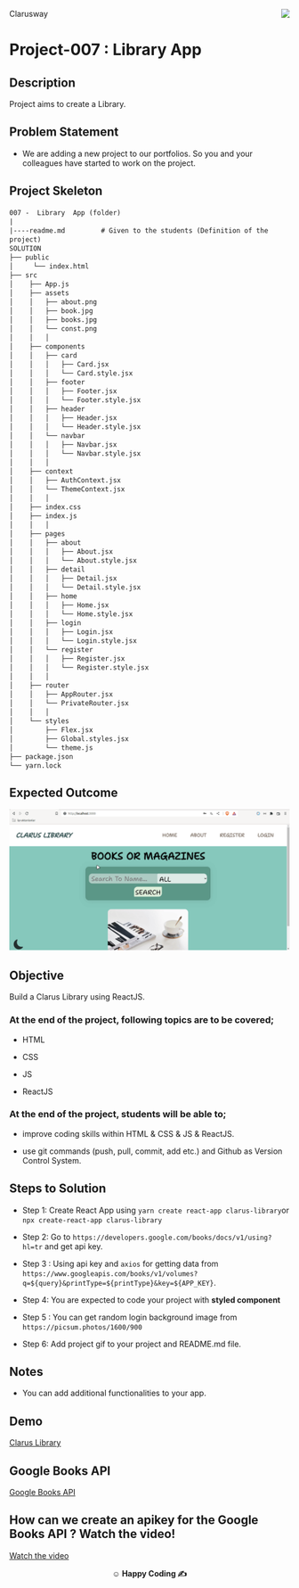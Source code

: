 <p>Clarusway<img align="right"
  src="https://secure.meetupstatic.com/photos/event/3/1/b/9/600_488352729.jpeg"  width="15px"></p>

# Project-007 :  Library App

## Description

Project aims to create a  Library.

## Problem Statement

- We are adding a new project to our portfolios. So you and your colleagues have started to work on the project.

## Project Skeleton

```
007 -  Library  App (folder)
|
|----readme.md         # Given to the students (Definition of the project)
SOLUTION
├── public
│     └── index.html
├── src
│    ├── App.js
│    ├── assets
│    │   ├── about.png
│    │   ├── book.jpg
│    │   ├── books.jpg
│    │   └── const.png
│    │   │
│    ├── components
│    │   ├── card
│    │   │   ├── Card.jsx
│    │   │   └── Card.style.jsx
│    │   ├── footer
│    │   │   ├── Footer.jsx
│    │   │   └── Footer.style.jsx
│    │   ├── header
│    │   │   ├── Header.jsx
│    │   │   └── Header.style.jsx
│    │   └── navbar
│    │   │   ├── Navbar.jsx
│    │   │   └── Navbar.style.jsx
│    │   │
│    ├── context
│    │   ├── AuthContext.jsx
│    │   └── ThemeContext.jsx
│    │   │
│    ├── index.css
│    ├── index.js
│    │   │
│    ├── pages
│    │   ├── about
│    │   │   ├── About.jsx
│    │   │   └── About.style.jsx
│    │   ├── detail
│    │   │   ├── Detail.jsx
│    │   │   └── Detail.style.jsx
│    │   ├── home
│    │   │   ├── Home.jsx
│    │   │   └── Home.style.jsx
│    │   ├── login
│    │   │   ├── Login.jsx
│    │   │   └── Login.style.jsx
│    │   └── register
│    │   │   ├── Register.jsx
│    │   │   └── Register.style.jsx
│    │   │
│    ├── router
│    │   ├── AppRouter.jsx
│    │   └── PrivateRouter.jsx
│    │   │
│    └── styles
│        ├── Flex.jsx
│        ├── Global.styles.jsx
│        └── theme.js
├── package.json
└── yarn.lock
```

## Expected Outcome

![Kaplan Library](library.gif)

## Objective

Build a Clarus Library using ReactJS.

### At the end of the project, following topics are to be covered;

- HTML

- CSS

- JS

- ReactJS

### At the end of the project, students will be able to;

- improve coding skills within HTML & CSS & JS & ReactJS.

- use git commands (push, pull, commit, add etc.) and Github as Version Control System.

## Steps to Solution

- Step 1: Create React App using `yarn create react-app clarus-library`or `npx create-react-app clarus-library`

- Step 2: Go to `https://developers.google.com/books/docs/v1/using?hl=tr` and get api key.

- Step 3 : Using api key and `axios` for getting data from `https://www.googleapis.com/books/v1/volumes?q=${query}&printType=${printType}&key=${APP_KEY}`.

- Step 4: You are expected to code your project with **styled component**

- Step 5 : You can get random login background image from `https://picsum.photos/1600/900`

- Step 6: Add project gif to your project and README.md file.

## Notes

- You can add additional functionalities to your app.

## Demo
  <a href="https://kaplan-library-app.vercel.app" target="_blank">Clarus Library</a>

## Google Books API

<a href="https://developers.google.com/books/docs/v1/using" target="_blank">Google Books API</a>


## How can we create an apikey for the Google Books API ? Watch the video!
<a href="https://www.youtube.com/watch?v=lg6yA8oSW3s" target="_blank">
Watch the video
</a>


**<p align="center">&#9786; Happy Coding &#9997;</p>**